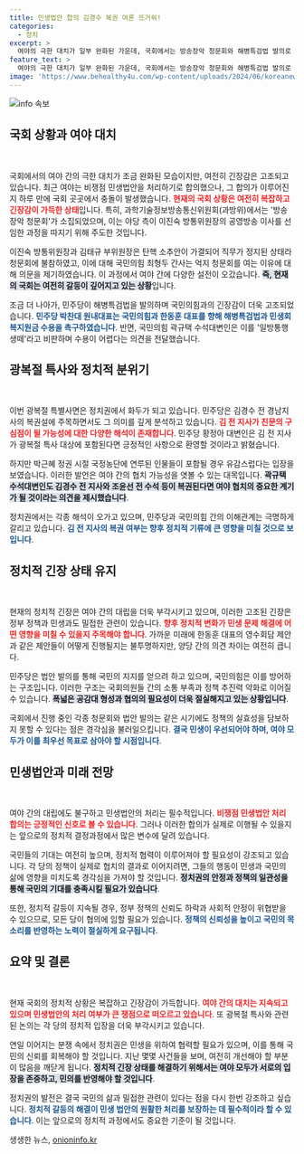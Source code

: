 ```yaml
---
title: 민생법안 합의 김경수 복권 여론 뜨거워!
categories:
  - 정치
excerpt: >
  여야의 극한 대치가 일부 완화된 가운데, 국회에서는 방송장악 청문회와 해병특검법 발의로 긴장이 고조되고 있습니다. 김경수 전 지사 복권설도 정치권의 관심을 끌며, 향후 협치의 중요한 계기가 될지 주목됩니다.
feature_text: >
  여야의 극한 대치가 일부 완화된 가운데, 국회에서는 방송장악 청문회와 해병특검법 발의로 긴장이 고조되고 있습니다. 김경수 전 지사 복권설도 정치권의 관심을 끌며, 향후 협치의 중요한 계기가 될지 주목됩니다.
image: 'https://www.behealthy4u.com/wp-content/uploads/2024/06/koreanews.jpg'
---
```


<p><img src="https://www.behealthy4u.com/wp-content/uploads/2024/06/koreanews.jpg" alt="info 속보" /></p>

<h2 data-ke-size="size26">국회 상황과 여야 대치</h2>

<p data-ke-size="size16">&nbsp;</p>

<p>국회에서의 여야 간의 극한 대치가 조금 완화된 모습이지만, 여전히 긴장감은 고조되고 있습니다. 최근 여야는 비쟁점 민생법안을 처리하기로 합의했으나, 그 합의가 이루어진지 하루 만에 국회 곳곳에서 충돌이 발생했습니다. <b><span style="color: #ee2323;">현재의 국회 상황은 여전히 복잡하고 긴장감이 가득한 상태</span></b>입니다. 특히, 과학기술정보방송통신위원회(과방위)에서는 '방송장악 청문회'가 소집되었으며, 이는 야당 측이 이진숙 방통위원장의 공영방송 이사를 선임한 과정을 따지기 위해 주도한 것입니다.</p>

<p>이진숙 방통위원장과 김태규 부위원장은 탄핵 소추안이 가결되어 직무가 정지된 상태라 청문회에 불참하였고, 이에 대해 국민의힘 최형두 간사는 억지 청문회를 여는 이유에 대해 의문을 제기하였습니다. 이 과정에서 여야 간에 다양한 설전이 오갔습니다. <b><span style="background-color: #21538527;">즉, 현재의 국회는 여전히 갈등이 깊어지고 있는 상황</span></b>입니다.</p>

<p>조금 더 나아가, 민주당이 해병특검법을 발의하며 국민의힘과의 긴장감이 더욱 고조되었습니다. <b><span style="color: #1a5490;">민주당 박찬대 원내대표는 국민의힘과 한동훈 대표를 향해 해병특검법과 민생회복지원금 수용을 촉구하였습니다</span></b>. 반면, 국민의힘 곽규택 수석대변인은 이를 '일방통행 생떼'라고 비판하며 수용이 어렵다는 의견을 전달했습니다.</p>

<h2 data-ke-size="size26">광복절 특사와 정치적 분위기</h2>

<p data-ke-size="size16">&nbsp;</p>

<p>이번 광복절 특별사면은 정치권에서 화두가 되고 있습니다. 민주당은 김경수 전 경남지사의 복권설에 주목하면서도 그 의미를 깊게 분석하고 있습니다. <b><span style="color: #ee2323;">김 전 지사가 친문의 구심점이 될 가능성에 대한 다양한 해석이 존재합니다</span></b>. 민주당 황정아 대변인은 김 전 지사가 광복절 특사 대상에 포함된다면 긍정적인 사항으로 환영할 것이라고 밝혔습니다.</p>

<p>하지만 박근혜 정권 시절 국정농단에 연루된 인물들이 포함될 경우 유감스럽다는 입장을 보였습니다. 이러한 발언은 여야 간의 협치 가능성을 엿볼 수 있는 대목입니다. <b><span style="background-color: #21538527;">곽규택 수석대변인도 김경수 전 지사와 조윤선 전 수석 등이 복권된다면 여야 협치의 중요한 계기가 될 것이라는 의견을 제시했습니다</span></b>.</p>

<p>정치권에서는 각종 해석이 오가고 있으며, 민주당과 국민의힘 간의 이해관계는 극명하게 갈리고 있습니다. <b><span style="color: #1a5490;">김 전 지사의 복권 여부는 향후 정치적 기류에 큰 영향을 미칠 것으로 보입니다</span></b>.</p>

<h2 data-ke-size="size26">정치적 긴장 상태 유지</h2>

<p data-ke-size="size16">&nbsp;</p>

<p>현재의 정치적 긴장은 여야 간의 대립을 더욱 부각시키고 있으며, 이러한 고조된 긴장은 정부 정책과 민생과도 밀접한 관련이 있습니다. <b><span style="color: #ee2323;">향후 정치적 변화가 민생 문제 해결에 어떤 영향을 미칠 수 있을지 주목해야 합니다</span></b>. 가까운 미래에 한동훈 대표의 영수회담 제안과 같은 제안들이 어떻게 진행될지는 불투명하지만, 양당 간의 의견 차이는 여전히 큽니다.</p>

<p>민주당은 법안 발의를 통해 국민의 지지를 얻으려 하고 있으며, 국민의힘은 이를 방어하는 구조입니다. 이러한 구조는 국회의원들 간의 소통 부족과 정책 추진력 약화로 이어질 수 있습니다. <b><span style="background-color: #21538527;">폭넓은 공감대 형성과 협의의 필요성이 더욱 절실해지고 있는 상황입니다</span></b>.</p>

<p>국회에서 진행 중인 각종 청문회와 법안 발의는 같은 시기에도 정책의 실효성을 담보하지 못할 수 있다는 점은 경각심을 불러일으킵니다. <b><span style="color: #1a5490;">결국 민생이 우선되어야 하며, 여야 모두가 이를 최우선 목표로 삼아야 할 시점입니다</span></b>.</p>

<h2 data-ke-size="size26">민생법안과 미래 전망</h2>

<p data-ke-size="size16">&nbsp;</p>

<p>여야 간의 대립에도 불구하고 민생법안의 처리는 필수적입니다. <b><span style="color: #ee2323;">비쟁점 민생법안 처리 합의는 긍정적인 신호로 볼 수 있습니다</span></b>. 그러나 이러한 합의가 실제로 이행될 수 있을지는 앞으로의 정치적 결정과정에서 많은 변수에 달려 있습니다. </p>

<p>국민들의 기대는 여전히 높으며, 정치적 협력이 이루어져야 할 필요성이 강조되고 있습니다. 각 당의 정책이 실제로 협치의 결과로 이어지려면, 그들의 행동이 민생과 국민의 삶에 영향을 미치도록 경각심을 가져야 할 것입니다. <b><span style="background-color: #21538527;">정치권의 안정과 정책의 일관성을 통해 국민의 기대를 충족시킬 필요가 있습니다</span></b>.</p>

<p>또한, 정치적 갈등이 지속될 경우, 정부 정책의 신뢰도 하락과 사회적 안정이 위협받을 수 있으므로, 모든 당이 협의에 임할 필요가 있습니다. <b><span style="color: #1a5490;">정책의 신뢰성을 높이고 국민의 목소리를 반영하는 노력이 절실하게 요구됩니다</span></b>.</p>

<h2 data-ke-size="size26">요약 및 결론</h2>

<p data-ke-size="size16">&nbsp;</p>

<p>현재 국회의 정치적 상황은 복잡하고 긴장감이 가득합니다. <b><span style="color: #ee2323;">여야 간의 대치는 지속되고 있으며 민생법안의 처리 여부가 큰 쟁점으로 떠오르고 있습니다</span></b>. 또 광복절 특사와 관련된 논의는 각 당의 정치적 입장을 더욱 부각시키고 있습니다.</p>

<p>연일 이어지는 분쟁 속에서 정치권은 민생을 위하여 협력할 필요가 있으며, 이를 통해 국민의 신뢰를 회복해야 할 것입니다. 지난 몇몇 사건들을 보며, 여전히 개선해야 할 부분이 많음을 깨닫게 됩니다. <b><span style="background-color: #21538527;">정치적 긴장 상태를 해결하기 위해서는 여야 모두가 서로의 입장을 존중하고, 민의를 반영해야 할 것입니다</span></b>.</p>

<p>정치권의 발전은 결국 국민의 삶과 밀접한 관련이 있다는 점을 다시 한번 강조하고 싶습니다. <b><span style="color: #1a5490;">정치적 갈등의 해결이 민생 법안의 원활한 처리를 보장하는 데 필수적이라 할 수 있습니다</span></b>. 이는 앞으로의 정치적 과정에서도 중요한 기준이 될 것입니다.</p>
생생한 뉴스, <a href="https://onioninfo.kr" rel="dofollow">onioninfo.kr</a>


